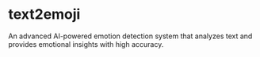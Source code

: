 # text2emoji
An advanced AI-powered emotion detection system that analyzes text and provides emotional insights with high accuracy.
